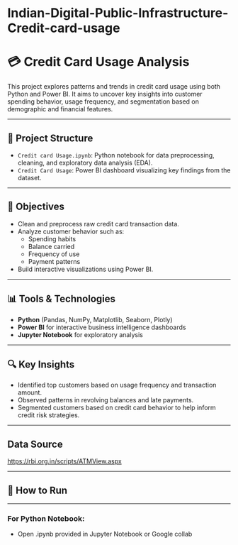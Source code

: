 # Indian-Digital-Public-Infrastructure-Credit-card-usage
# 💳 Credit Card Usage Analysis

This project explores patterns and trends in credit card usage using both Python and Power BI. It aims to uncover key insights into customer spending behavior, usage frequency, and segmentation based on demographic and financial features.

---


## 📁 Project Structure

- `Credit card Usage.ipynb`: Python notebook for data preprocessing, cleaning, and exploratory data analysis (EDA).
- `Credit Card Usage`: Power BI dashboard visualizing key findings from the dataset.

---

## 🎯 Objectives

- Clean and preprocess raw credit card transaction data.
- Analyze customer behavior such as:
  - Spending habits
  - Balance carried
  - Frequency of use
  - Payment patterns
- Build interactive visualizations using Power BI.

---

## 📊 Tools & Technologies

- **Python** (Pandas, NumPy, Matplotlib, Seaborn, Plotly)
- **Power BI** for interactive business intelligence dashboards
- **Jupyter Notebook** for exploratory analysis

---

## 🔍 Key Insights

- Identified top customers based on usage frequency and transaction amount.
- Observed patterns in revolving balances and late payments.
- Segmented customers based on credit card behavior to help inform credit risk strategies.

---

## Data Source 

https://rbi.org.in/scripts/ATMView.aspx


---

## 🚀 How to Run


---

### For Python Notebook:
- Open .ipynb provided in Jupyter Notebook or Google collab
